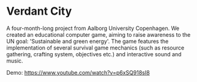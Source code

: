 # Verdant City
A four-month-long project from Aalborg University Copenhagen.
We created an educational computer game, aiming to raise awareness to the UN goal: 'Sustainable and green energy'.
The game features the implementation of several survival game mechanics (such as resource gathering, crafting system, objectives etc.) and interactive sound and music.

Demo:
https://www.youtube.com/watch?v=p6xSQ918sI8
